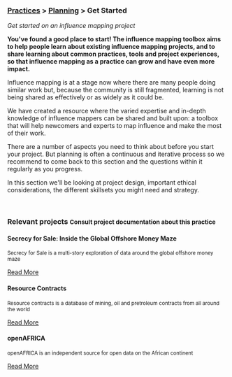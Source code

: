 ### [Practices](../../practices.html) > [Planning](../../practices.html#plan) > Get Started 

_Get started on an influence mapping project_

__You&#39;ve found a good place to start! The influence mapping toolbox aims to help people learn about existing influence mapping projects, and to share learning about common practices, tools and project experiences, so that influence mapping as a practice can grow and have even more impact.__

Influence mapping is at a stage now where there are many people doing similar work but, because the community is still fragmented, learning is not being shared as effectively or as widely as it could be. 

We have created a resource where the varied expertise and in-depth knowledge of influence mappers can be shared and built upon: a toolbox that will help newcomers and experts to map influence and make the most of their work. 

There are a number of aspects you need to think about before you start your project. But planning is often a continuous and iterative process so we recommend to come back to this section and the questions within it regularly as you progress.

In this section we&#39;ll be looking at project design, important ethical considerations, the different skillsets you might need and strategy.

</div></div><!-- dirty trick. close parent container and row--> 





































































































































<div class="container">
<div class="row">
<br>
<h3>Relevant projects <small>Consult project documentation about this practice</small></h3>
</div>
</div>

<div class="container-fluid">
<div class="row">
<div class="carousel">
























<div>
<div class="panel panel-primary">
<div class="panel-heading">
<h4 class="panel-title">Secrecy for Sale: Inside the Global Offshore Money Maze</h4>
</div>
<div class="panel-body">
<p><small>Secrecy for Sale is a multi-story exploration of data around the global offshore money maze </small></p>
<a href="../../projects/secrecy-for-sale-inside-the-global-offshore-money-maze.html#documented-practices">Read More</a>
</div>
</div>
</div>





<div>
<div class="panel panel-primary">
<div class="panel-heading">
<h4 class="panel-title">Resource Contracts</h4>
</div>
<div class="panel-body">
<p><small>Resource contracts is a database of mining, oil and pretroleum contracts from all around the world</small></p>
<a href="../../projects/resource-contracts.html#documented-practices">Read More</a>
</div>
</div>
</div>















































<div>
<div class="panel panel-primary">
<div class="panel-heading">
<h4 class="panel-title">openAFRICA</h4>
</div>
<div class="panel-body">
<p><small>openAFRICA is an independent source for open data on the African continent</small></p>
<a href="../../projects/openafrica.html#documented-practices">Read More</a>
</div>
</div>
</div>




















































</div>
<br>
</div>
</div>



















































































































































































































<div class="container-fluid">
<div class="row">
<br>
<div class="carousel">

















































































































































































































</div>
</div>
</div>
<div class="container"><!-- dirty trick. reopen parent container -->
<div class="row">
</div><!--- group row -->
</div><!--- group container -->
<div class="container"><div class="row"><!-- dirty trick. reopen parent container and row -->
